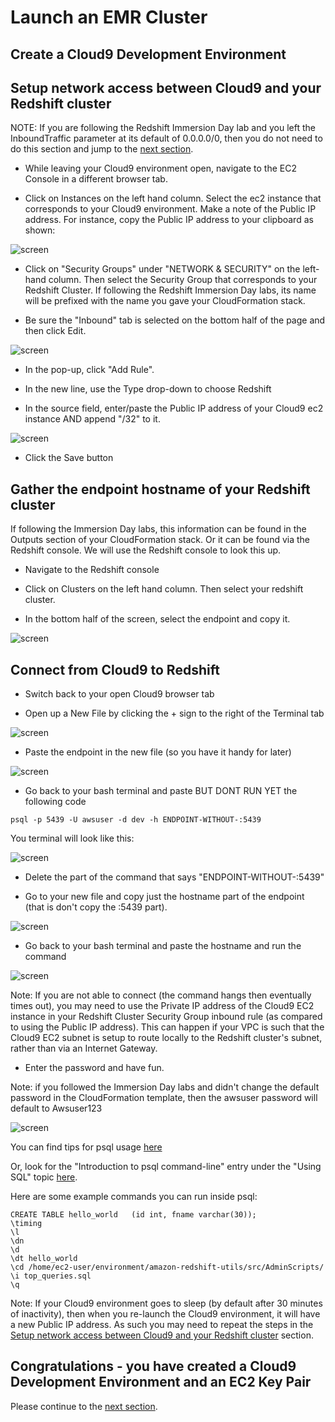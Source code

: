 # Launch an EMR Cluster

## Create a Cloud9 Development Environment

## Setup network access between Cloud9 and your Redshift cluster

NOTE: If you are following the Redshift Immersion Day lab and you left the InboundTraffic parameter at its default of 0.0.0.0/0, then you do not need to do this section and jump to the [next section](#Gather-the-endpoint-hostname-of-your-Redshift-cluster).

* While leaving your Cloud9 environment open, navigate to the EC2 Console in a different browser tab.

* Click on Instances on the left hand column.  Select the ec2 instance that corresponds to your Cloud9 environment.  Make a note of the Public IP address.  For instance, copy the Public IP address to your clipboard as shown:

![screen](images/net1.png)

* Click on "Security Groups" under "NETWORK & SECURITY" on the left-hand column.  Then select the Security Group that corresponds to your Redshift Cluster.  If following the Redshift Immersion Day labs, its name will be prefixed with the name you gave your CloudFormation stack.

* Be sure the "Inbound" tab is selected on the bottom half of the page and then click Edit.

![screen](images/net2.png)

* In the pop-up, click "Add Rule".  

* In the new line, use the Type drop-down to choose Redshift

* In the source field, enter/paste the Public IP address of your Cloud9 ec2 instance AND append "/32" to it.

![screen](images/net3.png)

* Click the Save button


## Gather the endpoint hostname of your Redshift cluster

If following the Immersion Day labs, this information can be found in the Outputs section of your CloudFormation stack.  Or it can be found via the Redshift console.  We will use the Redshift console to look this up.

* Navigate to the Redshift console

* Click on Clusters on the left hand column.  Then select your redshift cluster.

* In the bottom half of the screen, select the endpoint and copy it.

![screen](images/rs1.png)


## Connect from Cloud9 to Redshift

* Switch back to your open Cloud9 browser tab

* Open up a New File by clicking the + sign to the right of the Terminal tab

![screen](images/rs2.png)

* Paste the endpoint in the new file (so you have it handy for later)

![screen](images/rs3.png)

* Go back to your bash terminal and paste BUT DONT RUN YET the following code

```
psql -p 5439 -U awsuser -d dev -h ENDPOINT-WITHOUT-:5439
```

You terminal will look like this:

![screen](images/rs4.png)

* Delete the part of the command that says "ENDPOINT-WITHOUT-:5439"

* Go to your new file and copy just the hostname part of the endpoint (that is don't copy the :5439 part).

![screen](images/rs4a.png)

* Go back to your bash terminal and paste the hostname and run the command

![screen](images/rs5.png)

Note: If you are not able to connect (the command hangs then eventually times out), you may need to use the Private IP address of the Cloud9 EC2 instance in your Redshift Cluster Security Group inbound rule (as compared to using the Public IP address).  This can happen if your VPC is such that the Cloud9 EC2 subnet is setup to route locally to the Redshift cluster's subnet, rather than via an Internet Gateway.

* Enter the password and have fun.

Note: if you followed the Immersion Day labs and didn't change the default password in the CloudFormation template, then the awsuser password will default to Awsuser123

![screen](images/rs6.png)

You can find tips for psql usage [here](http://postgresguide.com/utilities/psql.html)

Or, look for the "Introduction to psql command-line" entry under the "Using SQL" topic [here](http://pg-au.com/training_decks.html).

Here are some example commands you can run inside psql:

```
CREATE TABLE hello_world   (id int, fname varchar(30));
\timing
\l
\dn
\d
\dt hello_world
\cd /home/ec2-user/environment/amazon-redshift-utils/src/AdminScripts/
\i top_queries.sql
\q

```


Note: If your Cloud9 environment goes to sleep (by default after 30 minutes of inactivity), then when you re-launch the Cloud9 environment, it will have a new Public IP address.  As such you may need to repeat the steps in the [Setup network access between Cloud9 and your Redshift cluster](#Setup-network-access-between-Cloud9-and-your-Redshift-cluster) section.

## Congratulations - you have created a Cloud9 Development Environment and an EC2 Key Pair
Please continue to the [next section](L1c-EMRCreate.md).

